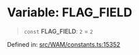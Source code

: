 # Variable: FLAG\_FIELD

> `const` **FLAG\_FIELD**: `2` = `2`

Defined in: [src/WAM/constants.ts:15352](https://github.com/Fokusdotid/Baileys/blob/039f28db78950e3bac7c407f144ea390dcdf207d/src/WAM/constants.ts#L15352)
